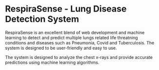 # RespiraSense - Lung Disease Detection System

RespiraSense is an excellent blend of web development and machine learning to detect and predict multiple lungs related life threatning conditions and diseases such as Pneumonia, Covid and Tuberculosis. The system is designed to be user-friendly and easy to use.

The system is designed to analyze the chest x-rays and provide accurate predictions using machine learning algorithms.
